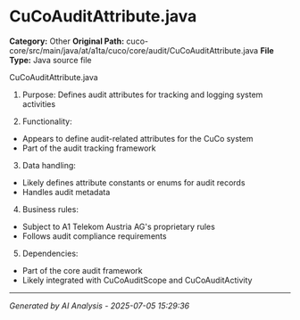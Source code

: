 # CuCoAuditAttribute.java

**Category:** Other
**Original Path:** cuco-core/src/main/java/at/a1ta/cuco/core/audit/CuCoAuditAttribute.java
**File Type:** Java source file

CuCoAuditAttribute.java
1. Purpose: Defines audit attributes for tracking and logging system activities

2. Functionality:
- Appears to define audit-related attributes for the CuCo system
- Part of the audit tracking framework

3. Data handling:
- Likely defines attribute constants or enums for audit records
- Handles audit metadata

4. Business rules:
- Subject to A1 Telekom Austria AG's proprietary rules
- Follows audit compliance requirements

5. Dependencies:
- Part of the core audit framework
- Likely integrated with CuCoAuditScope and CuCoAuditActivity

---
*Generated by AI Analysis - 2025-07-05 15:29:36*
